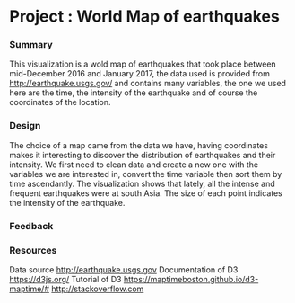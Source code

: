                                                  
# Project : World Map of earthquakes 

### Summary 

This visualization is a wold map of earthquakes that took place between mid-December 2016 and January 2017, the data used is provided from http://earthquake.usgs.gov/ and contains many variables, the one we used here are the time, the intensity of the earthquake and of course the coordinates of the location. 

### Design

The choice of a map came from the data we have, having coordinates makes it interesting to discover the distribution of earthquakes and their intensity.
We first need to clean data and create a new one with the variables we are interested in, convert the time variable then sort them by time ascendantly. 
The visualization shows that lately, all the intense and frequent earthquakes were at south Asia. The size of each point indicates the intensity of the earthquake.

### Feedback 


### Resources
Data source http://earthquake.usgs.gov
Documentation of D3 https://d3js.org/
Tutorial of D3 https://maptimeboston.github.io/d3-maptime/# 
http://stackoverflow.com 
